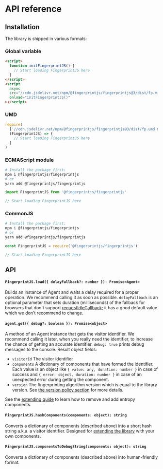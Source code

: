 # API reference

## Installation

The library is shipped in various formats:

### Global variable

```html
<script>
  function initFingerprintJS() {
    // Start loading FingerprintJS here
  }
</script>
<script
  async
  src="//cdn.jsdelivr.net/npm/@fingerprintjs/fingerprintjs@3/dist/fp.min.js"
  onload="initFingerprintJS()"
></script>
```

### UMD

```js
require(
  ['//cdn.jsdelivr.net/npm/@fingerprintjs/fingerprintjs@3/dist/fp.umd.min.js'],
  (FingerprintJS) => {
    // Start loading FingerprintJS here
  }
)
```

### ECMAScript module

```bash
# Install the package first:
npm i @fingerprintjs/fingerprintjs
# or
yarn add @fingerprintjs/fingerprintjs
```

```js
import FingerprintJS from '@fingerprintjs/fingerprintjs'

// Start loading FingerprintJS here
```

### CommonJS

```bash
# Install the package first:
npm i @fingerprintjs/fingerprintjs
# or
yarn add @fingerprintjs/fingerprintjs
```

```js
const FingerprintJS = require('@fingerprintjs/fingerprintjs')

// Start loading FingerprintJS here
```

## API

#### `FingerprintJS.load({ delayFallback?: number }): Promise<Agent>`

Builds an instance of Agent and waits a delay required for a proper operation.
We recommend calling it as soon as possible.
`delayFallback` is an optional parameter that sets duration (milliseconds) of the fallback for browsers that don't support [requestIdleCallback](https://developer.mozilla.org/en-US/docs/Web/API/Window/requestIdleCallback);
it has a good default value which we don't recommend to change.

#### `agent.get({ debug?: boolean }): Promise<object>`

A method of an Agent instance that gets the visitor identifier.
We recommend calling it later, when you really need the identifier, to increase the chance of getting an accurate identifier.
`debug: true` prints debug messages to the console.
Result object fields:

- `visitorId` The visitor identifier
- `components` A dictionary of components that have formed the identifier.
    Each value is an object like `{ value: any, duration: number }` in case of success
    and `{ error: object, duration: number }` in case of an unexpected error during getting the component.
- `version` The fingerprinting algorithm version which is equal to the library version.
    See [the version policy section](#version-policy) for more details.

See the [extending guide](docs/extending.md) to learn how to remove and add entropy components.

#### `FingerprintJS.hashComponents(components: object): string`

Converts a dictionary of components (described above) into a short hash string a.k.a. a visitor identifier.
Designed for [extending the library](docs/extending.md) with your own components.

#### `FingerprintJS.componentsToDebugString(components: object): string`

Converts a dictionary of components (described above) into human-friendly format.
